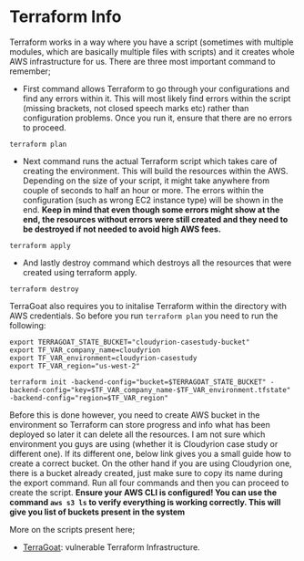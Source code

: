 # Terraform Info

Terraform works in a way where you have a script (sometimes with multiple modules, which are basically multiple files with scripts) and it creates whole AWS infrastructure for us.
There are three most important command to remember;

- First command allows Terraform to go through your configurations and find any errors within it. This will most likely find errors within the script (missing brackets, not closed speech marks etc) rather than configuration problems. Once you run it, ensure that there are no errors to proceed.
```
terraform plan
```

- Next command runs the actual Terraform script which takes care of creating the environment. This will build the resources within the AWS. Depending on the size of your script, it might take anywhere from couple of seconds to half an hour or more. The errors within the configuration (such as wrong EC2 instance type) will be shown in the end. **Keep in mind that even though some errors might show at the end, the resources without errors were still created and they need to be destroyed if not needed to avoid high AWS fees.**

```
terraform apply
```

- And lastly destroy command which destroys all the resources that were created using terraform apply.
```
terraform destroy
```


TerraGoat also requires you to initalise Terraform within the directory with AWS credentials. So before you run ```terraform plan``` you need to run the following:
```
export TERRAGOAT_STATE_BUCKET="cloudyrion-casestudy-bucket"
export TF_VAR_company_name=cloudyrion
export TF_VAR_environment=cloudyrion-casestudy
export TF_VAR_region="us-west-2"

terraform init -backend-config="bucket=$TERRAGOAT_STATE_BUCKET" -backend-config="key=$TF_VAR_company_name-$TF_VAR_environment.tfstate" -backend-config="region=$TF_VAR_region"
```

Before this is done however, you need to create AWS bucket in the environment so Terraform can store progress and info what has been deployed so later it can delete all the resources. I am not sure which environment you guys are using (whether it is Cloudyrion case study or different one). If its different one, below link gives you a small guide how to create a correct bucket. On the other hand if you are using Cloudyrion one, there is a bucket already created, just make sure to copy its name during the export command. Run all four commands and then you can proceed to create the script. **Ensure your AWS CLI is configured! You can use the command ```aws s3 ls``` to verify everything is working correctly. This will give you list of buckets present in the system**

More on the scripts present here;
- [TerraGoat](https://github.com/bridgecrewio/terragoat): vulnerable Terraform Infrastructure.

